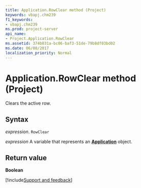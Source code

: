 ```yaml
---
title: Application.RowClear method (Project)
keywords: vbapj.chm239
f1_keywords:
- vbapj.chm239
ms.prod: project-server
api_name:
- Project.Application.RowClear
ms.assetid: 374b031a-bc06-baf3-51de-79b8df03bd02
ms.date: 06/08/2017
localization_priority: Normal
---
```



# Application.RowClear method (Project)

Clears the active row.


## Syntax

_expression_. `RowClear`

_expression_ A variable that represents an **[Application](Project.Application.md)** object.


## Return value

 **Boolean**

[!include[Support and feedback](~/includes/feedback-boilerplate.md)]